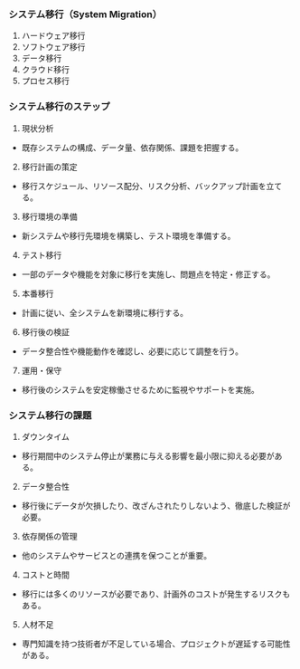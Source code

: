 ### システム移行（System Migration）
1. ハードウェア移行
2. ソフトウェア移行
3. データ移行
4. クラウド移行
5. プロセス移行

### システム移行のステップ
1. 現状分析
- 既存システムの構成、データ量、依存関係、課題を把握する。
2. 移行計画の策定
- 移行スケジュール、リソース配分、リスク分析、バックアップ計画を立てる。
3. 移行環境の準備
- 新システムや移行先環境を構築し、テスト環境を準備する。
4. テスト移行
- 一部のデータや機能を対象に移行を実施し、問題点を特定・修正する。
5. 本番移行
- 計画に従い、全システムを新環境に移行する。
6. 移行後の検証
- データ整合性や機能動作を確認し、必要に応じて調整を行う。
7. 運用・保守
- 移行後のシステムを安定稼働させるために監視やサポートを実施。

### システム移行の課題
1. ダウンタイム
- 移行期間中のシステム停止が業務に与える影響を最小限に抑える必要がある。
2. データ整合性
- 移行後にデータが欠損したり、改ざんされたりしないよう、徹底した検証が必要。
3. 依存関係の管理
- 他のシステムやサービスとの連携を保つことが重要。
4. コストと時間
- 移行には多くのリソースが必要であり、計画外のコストが発生するリスクもある。
5. 人材不足
- 専門知識を持つ技術者が不足している場合、プロジェクトが遅延する可能性がある。
